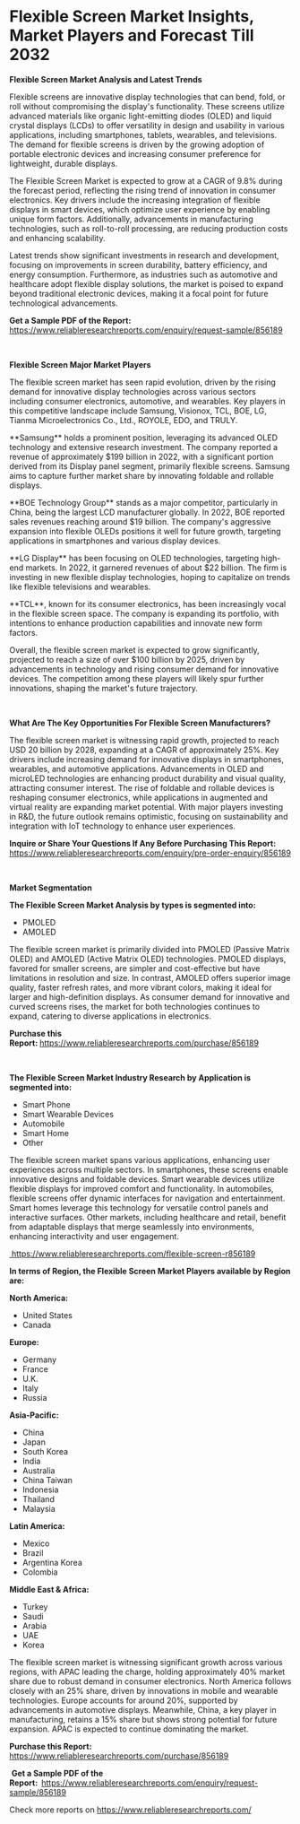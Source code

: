 <p><h1>Flexible Screen Market Insights, Market Players and Forecast Till 2032</h1></p><p><strong>Flexible Screen Market Analysis and Latest Trends</strong></p>
<p><p>Flexible screens are innovative display technologies that can bend, fold, or roll without compromising the display's functionality. These screens utilize advanced materials like organic light-emitting diodes (OLED) and liquid crystal displays (LCDs) to offer versatility in design and usability in various applications, including smartphones, tablets, wearables, and televisions. The demand for flexible screens is driven by the growing adoption of portable electronic devices and increasing consumer preference for lightweight, durable displays.</p><p>The Flexible Screen Market is expected to grow at a CAGR of 9.8% during the forecast period, reflecting the rising trend of innovation in consumer electronics. Key drivers include the increasing integration of flexible displays in smart devices, which optimize user experience by enabling unique form factors. Additionally, advancements in manufacturing technologies, such as roll-to-roll processing, are reducing production costs and enhancing scalability. </p><p>Latest trends show significant investments in research and development, focusing on improvements in screen durability, battery efficiency, and energy consumption. Furthermore, as industries such as automotive and healthcare adopt flexible display solutions, the market is poised to expand beyond traditional electronic devices, making it a focal point for future technological advancements.</p></p>
<p><strong>Get a Sample PDF of the Report:&nbsp;</strong> <a href="https://www.reliableresearchreports.com/enquiry/request-sample/856189?utm_campaign=3086&utm_medium=2&utm_source=Github&utm_content=ia&utm_term=06042025&utm_id=flexible-screen">https://www.reliableresearchreports.com/enquiry/request-sample/856189</a></p>
<p>&nbsp;</p>
<p><strong>Flexible Screen Major Market Players</strong></p>
<p><p>The flexible screen market has seen rapid evolution, driven by the rising demand for innovative display technologies across various sectors including consumer electronics, automotive, and wearables. Key players in this competitive landscape include Samsung, Visionox, TCL, BOE, LG, Tianma Microelectronics Co., Ltd., ROYOLE, EDO, and TRULY.</p><p>**Samsung** holds a prominent position, leveraging its advanced OLED technology and extensive research investment. The company reported a revenue of approximately $199 billion in 2022, with a significant portion derived from its Display panel segment, primarily flexible screens. Samsung aims to capture further market share by innovating foldable and rollable displays.</p><p>**BOE Technology Group** stands as a major competitor, particularly in China, being the largest LCD manufacturer globally. In 2022, BOE reported sales revenues reaching around $19 billion. The company's aggressive expansion into flexible OLEDs positions it well for future growth, targeting applications in smartphones and various display devices.</p><p>**LG Display** has been focusing on OLED technologies, targeting high-end markets. In 2022, it garnered revenues of about $22 billion. The firm is investing in new flexible display technologies, hoping to capitalize on trends like flexible televisions and wearables.</p><p>**TCL**, known for its consumer electronics, has been increasingly vocal in the flexible screen space. The company is expanding its portfolio, with intentions to enhance production capabilities and innovate new form factors.</p><p>Overall, the flexible screen market is expected to grow significantly, projected to reach a size of over $100 billion by 2025, driven by advancements in technology and rising consumer demand for innovative devices. The competition among these players will likely spur further innovations, shaping the market's future trajectory.</p></p>
<p>&nbsp;</p>
<p><strong>What Are The Key Opportunities For Flexible Screen Manufacturers?</strong></p>
<p><p>The flexible screen market is witnessing rapid growth, projected to reach USD 20 billion by 2028, expanding at a CAGR of approximately 25%. Key drivers include increasing demand for innovative displays in smartphones, wearables, and automotive applications. Advancements in OLED and microLED technologies are enhancing product durability and visual quality, attracting consumer interest. The rise of foldable and rollable devices is reshaping consumer electronics, while applications in augmented and virtual reality are expanding market potential. With major players investing in R&D, the future outlook remains optimistic, focusing on sustainability and integration with IoT technology to enhance user experiences.</p></p>
<p><strong>Inquire or Share Your Questions If Any Before Purchasing This Report:</strong> <a href="https://www.reliableresearchreports.com/enquiry/pre-order-enquiry/856189?utm_campaign=3086&utm_medium=2&utm_source=Github&utm_content=ia&utm_term=06042025&utm_id=flexible-screen">https://www.reliableresearchreports.com/enquiry/pre-order-enquiry/856189</a></p>
<p>&nbsp;</p>
<p><strong>Market Segmentation</strong></p>
<p><strong>The Flexible Screen Market Analysis by types is segmented into:</strong></p>
<p><ul><li>PMOLED</li><li>AMOLED</li></ul></p>
<p><p>The flexible screen market is primarily divided into PMOLED (Passive Matrix OLED) and AMOLED (Active Matrix OLED) technologies. PMOLED displays, favored for smaller screens, are simpler and cost-effective but have limitations in resolution and size. In contrast, AMOLED offers superior image quality, faster refresh rates, and more vibrant colors, making it ideal for larger and high-definition displays. As consumer demand for innovative and curved screens rises, the market for both technologies continues to expand, catering to diverse applications in electronics.</p></p>
<p><strong>Purchase this Report:&nbsp;</strong><a href="https://www.reliableresearchreports.com/purchase/856189?utm_campaign=3086&utm_medium=2&utm_source=Github&utm_content=ia&utm_term=06042025&utm_id=flexible-screen">https://www.reliableresearchreports.com/purchase/856189</a></p>
<p>&nbsp;</p>
<p><strong>The Flexible Screen Market Industry Research by Application is segmented into:</strong></p>
<p><ul><li>Smart Phone</li><li>Smart Wearable Devices</li><li>Automobile</li><li>Smart Home</li><li>Other</li></ul></p>
<p><p>The flexible screen market spans various applications, enhancing user experiences across multiple sectors. In smartphones, these screens enable innovative designs and foldable devices. Smart wearable devices utilize flexible displays for improved comfort and functionality. In automobiles, flexible screens offer dynamic interfaces for navigation and entertainment. Smart homes leverage this technology for versatile control panels and interactive surfaces. Other markets, including healthcare and retail, benefit from adaptable displays that merge seamlessly into environments, enhancing interactivity and user engagement.</p></p>
<p><a href="https://www.reliableresearchreports.com/flexible-screen-r856189?utm_campaign=3086&utm_medium=2&utm_source=Github&utm_content=ia&utm_term=06042025&utm_id=flexible-screen">&nbsp;https://www.reliableresearchreports.com/flexible-screen-r856189</a></p>
<p><strong>In terms of Region, the Flexible Screen Market Players available by Region are:</strong></p>
<p>
    <p> <strong> North America: </strong>
        <ul>
            <li>United States</li>
            <li>Canada</li>
        </ul>
        </p> 
    <p> <strong> Europe: </strong>
        <ul>
            <li>Germany</li>
            <li>France</li>
            <li>U.K.</li>
            <li>Italy</li>
            <li>Russia</li>
        </ul>
        </p> 
    <p> <strong> Asia-Pacific: </strong>
        <ul>
            <li>China</li>
            <li>Japan</li>
            <li>South Korea</li>
            <li>India</li>
            <li>Australia</li>
            <li>China Taiwan</li>
            <li>Indonesia</li>
            <li>Thailand</li>
            <li>Malaysia</li>
        </ul>
        </p> 
    <p> <strong> Latin America: </strong>
        <ul>
            <li>Mexico</li>
            <li>Brazil</li>
            <li>Argentina Korea</li>
            <li>Colombia</li>
        </ul>
        </p> 
    <p> <strong> Middle East & Africa: </strong>
        <ul>
            <li>Turkey</li>
            <li>Saudi</li>
            <li>Arabia</li>
            <li>UAE</li>
            <li>Korea</li>
        </ul>
    </p>
    </p>
<p><p>The flexible screen market is witnessing significant growth across various regions, with APAC leading the charge, holding approximately 40% market share due to robust demand in consumer electronics. North America follows closely with an 25% share, driven by innovations in mobile and wearable technologies. Europe accounts for around 20%, supported by advancements in automotive displays. Meanwhile, China, a key player in manufacturing, retains a 15% share but shows strong potential for future expansion. APAC is expected to continue dominating the market.</p></p>
<p><strong>Purchase this Report: </strong><a href="https://www.reliableresearchreports.com/purchase/856189?utm_campaign=3086&utm_medium=2&utm_source=Github&utm_content=ia&utm_term=06042025&utm_id=flexible-screen">https://www.reliableresearchreports.com/purchase/856189</a></p>
<p>&nbsp;<strong>Get a Sample PDF of the Report:&nbsp;&nbsp;</strong><a href="https://www.reliableresearchreports.com/enquiry/request-sample/856189?utm_campaign=3086&utm_medium=2&utm_source=Github&utm_content=ia&utm_term=06042025&utm_id=flexible-screen">https://www.reliableresearchreports.com/enquiry/request-sample/856189</a></p>
<p><strong></strong></p>
<p>Check more reports on <a href="https://www.reliableresearchreports.com/?utm_campaign=3086&utm_medium=2&utm_source=Github&utm_content=ia&utm_term=06042025&utm_id=flexible-screen">https://www.reliableresearchreports.com/</a></p>